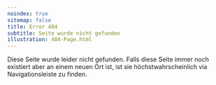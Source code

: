 ```yaml
---
noindex: true
sitemap: false
title: Error 404
subtitle: Seite wurde nicht gefunden
illustration: 404-Page.html
---
```


Diese Seite wurde leider nicht gefunden. Falls diese Seite immer noch existiert aber an einem neuen Ort ist, ist sie höchstwahrscheinlich via Navigationsleiste zu finden.

<script type="text/javascript">
    if (window.location.pathname.startsWith("/en/")) {
        window.location.href = `/en/404?page=${window.location.pathname}`;
    }
</script>
